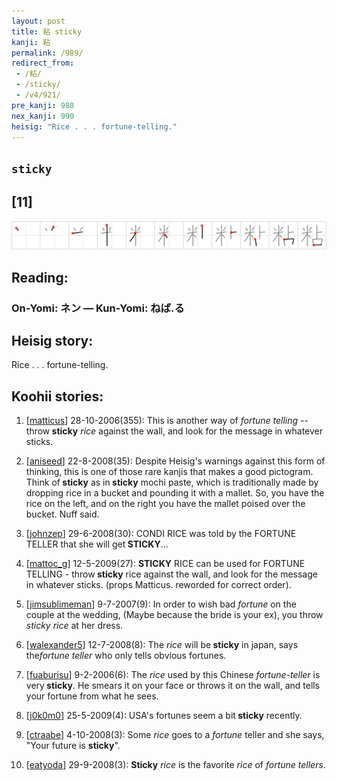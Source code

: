 ```yaml
---
layout: post
title: 粘 sticky
kanji: 粘
permalink: /989/
redirect_from:
 - /粘/
 - /sticky/
 - /v4/921/
pre_kanji: 988
nex_kanji: 990
heisig: "Rice . . . fortune-telling."
---
```


## `sticky`

## [11]

<div class="stroke"><img src="../images/E7B298.png" /></div>

## Reading:

### On-Yomi: ネン &mdash; Kun-Yomi: ねば.る

## Heisig story:

Rice . . . fortune-telling.

## Koohii stories:

1) [<a href="http://kanji.koohii.com/profile/matticus">matticus</a>] 28-10-2006(355): This is another way of <em>fortune telling</em> -- throw<strong> sticky</strong> <em>rice</em> against the wall, and look for the message in whatever sticks.

2) [<a href="http://kanji.koohii.com/profile/aniseed">aniseed</a>] 22-8-2008(35): Despite Heisig&#039;s warnings against this form of thinking, this is one of those rare kanjis that makes a good pictogram. Think of<strong> sticky</strong> as in<strong> sticky</strong> mochi paste, which is traditionally made by dropping rice in a bucket and pounding it with a mallet. So, you have the rice on the left, and on the right you have the mallet poised over the bucket. Nuff said.

3) [<a href="http://kanji.koohii.com/profile/johnzep">johnzep</a>] 29-6-2008(30): CONDI RICE was told by the FORTUNE TELLER that she will get<strong> STICKY</strong>...

4) [<a href="http://kanji.koohii.com/profile/mattoc_g">mattoc_g</a>] 12-5-2009(27): <strong>STICKY</strong> RICE can be used for FORTUNE TELLING - throw<strong> sticky</strong> rice against the wall, and look for the message in whatever sticks. (props Matticus. reworded for correct order).

5) [<a href="http://kanji.koohii.com/profile/jimsublimeman">jimsublimeman</a>] 9-7-2007(9): In order to wish bad <em>fortune</em> on the couple at the wedding, (Maybe because the bride is your ex), you throw <em>sticky</em> <em>rice</em> at her dress.

6) [<a href="http://kanji.koohii.com/profile/walexander5">walexander5</a>] 12-7-2008(8): The <em>rice</em> will be<strong> sticky</strong> in japan, says the<em>fortune teller</em> who only tells obvious fortunes.

7) [<a href="http://kanji.koohii.com/profile/fuaburisu">fuaburisu</a>] 9-2-2006(6): The <em>rice</em> used by this Chinese <em>fortune-teller</em> is very<strong> sticky</strong>. He smears it on your face or throws it on the wall, and tells your fortune from what he sees.

8) [<a href="http://kanji.koohii.com/profile/j0k0m0">j0k0m0</a>] 25-5-2009(4): USA&#039;s fortunes seem a bit<strong> sticky</strong> recently.

9) [<a href="http://kanji.koohii.com/profile/ctraabe">ctraabe</a>] 4-10-2008(3): Some <em>rice</em> goes to a <em>fortune</em> teller and she says, &quot;Your future is <strong>sticky</strong>&quot;.

10) [<a href="http://kanji.koohii.com/profile/eatyoda">eatyoda</a>] 29-9-2008(3): <strong>Sticky</strong> <em>rice</em> is the favorite <em>rice</em> of <em>fortune tellers</em>.
